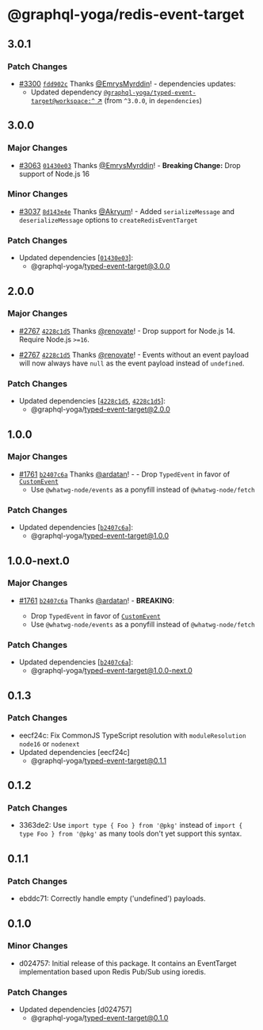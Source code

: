 # @graphql-yoga/redis-event-target

## 3.0.1

### Patch Changes

- [#3300](https://github.com/dotansimha/graphql-yoga/pull/3300)
  [`fdd902c`](https://github.com/dotansimha/graphql-yoga/commit/fdd902c2a713c6bd951e1b1e6570164b6ff2d546)
  Thanks [@EmrysMyrddin](https://github.com/EmrysMyrddin)! - dependencies updates:
  - Updated dependency
    [`@graphql-yoga/typed-event-target@workspace:^` ↗︎](https://www.npmjs.com/package/@graphql-yoga/typed-event-target/v/workspace:^)
    (from `^3.0.0`, in `dependencies`)

## 3.0.0

### Major Changes

- [#3063](https://github.com/dotansimha/graphql-yoga/pull/3063)
  [`01430e03`](https://github.com/dotansimha/graphql-yoga/commit/01430e03288f072a9cb09b0b898316b1f5b58a5f)
  Thanks [@EmrysMyrddin](https://github.com/EmrysMyrddin)! - **Breaking Change:** Drop support of
  Node.js 16

### Minor Changes

- [#3037](https://github.com/dotansimha/graphql-yoga/pull/3037)
  [`8d143e4e`](https://github.com/dotansimha/graphql-yoga/commit/8d143e4ee18d24eec20dbdacc554e9ae336460aa)
  Thanks [@Akryum](https://github.com/Akryum)! - Added `serializeMessage` and `deserializeMessage`
  options to `createRedisEventTarget`

### Patch Changes

- Updated dependencies
  [[`01430e03`](https://github.com/dotansimha/graphql-yoga/commit/01430e03288f072a9cb09b0b898316b1f5b58a5f)]:
  - @graphql-yoga/typed-event-target@3.0.0

## 2.0.0

### Major Changes

- [#2767](https://github.com/dotansimha/graphql-yoga/pull/2767)
  [`4228c1d5`](https://github.com/dotansimha/graphql-yoga/commit/4228c1d54ed785fac1fb9669d861ed46659872ca)
  Thanks [@renovate](https://github.com/apps/renovate)! - Drop support for Node.js 14. Require
  Node.js `>=16`.

- [#2767](https://github.com/dotansimha/graphql-yoga/pull/2767)
  [`4228c1d5`](https://github.com/dotansimha/graphql-yoga/commit/4228c1d54ed785fac1fb9669d861ed46659872ca)
  Thanks [@renovate](https://github.com/apps/renovate)! - Events without an event payload will now
  always have `null` as the event payload instead of `undefined`.

### Patch Changes

- Updated dependencies
  [[`4228c1d5`](https://github.com/dotansimha/graphql-yoga/commit/4228c1d54ed785fac1fb9669d861ed46659872ca),
  [`4228c1d5`](https://github.com/dotansimha/graphql-yoga/commit/4228c1d54ed785fac1fb9669d861ed46659872ca)]:
  - @graphql-yoga/typed-event-target@2.0.0

## 1.0.0

### Major Changes

- [#1761](https://github.com/dotansimha/graphql-yoga/pull/1761)
  [`b2407c6a`](https://github.com/dotansimha/graphql-yoga/commit/b2407c6addab136e3390bd4efa1fbbad7eb8dab8)
  Thanks [@ardatan](https://github.com/ardatan)! - - Drop `TypedEvent` in favor of
  [`CustomEvent`](https://developer.mozilla.org/en-US/docs/Web/API/CustomEvent/CustomEvent)
  - Use `@whatwg-node/events` as a ponyfill instead of `@whatwg-node/fetch`

### Patch Changes

- Updated dependencies
  [[`b2407c6a`](https://github.com/dotansimha/graphql-yoga/commit/b2407c6addab136e3390bd4efa1fbbad7eb8dab8)]:
  - @graphql-yoga/typed-event-target@1.0.0

## 1.0.0-next.0

### Major Changes

- [#1761](https://github.com/dotansimha/graphql-yoga/pull/1761)
  [`b2407c6a`](https://github.com/dotansimha/graphql-yoga/commit/b2407c6addab136e3390bd4efa1fbbad7eb8dab8)
  Thanks [@ardatan](https://github.com/ardatan)! - **BREAKING**:

  - Drop `TypedEvent` in favor of
    [`CustomEvent`](https://developer.mozilla.org/en-US/docs/Web/API/CustomEvent/CustomEvent)
  - Use `@whatwg-node/events` as a ponyfill instead of `@whatwg-node/fetch`

### Patch Changes

- Updated dependencies
  [[`b2407c6a`](https://github.com/dotansimha/graphql-yoga/commit/b2407c6addab136e3390bd4efa1fbbad7eb8dab8)]:
  - @graphql-yoga/typed-event-target@1.0.0-next.0

## 0.1.3

### Patch Changes

- eecf24c: Fix CommonJS TypeScript resolution with `moduleResolution` `node16` or `nodenext`
- Updated dependencies [eecf24c]
  - @graphql-yoga/typed-event-target@0.1.1

## 0.1.2

### Patch Changes

- 3363de2: Use `import type { Foo } from '@pkg'` instead of `import { type Foo } from '@pkg'` as
  many tools don't yet support this syntax.

## 0.1.1

### Patch Changes

- ebddc71: Correctly handle empty ('undefined') payloads.

## 0.1.0

### Minor Changes

- d024757: Initial release of this package. It contains an EventTarget implementation based upon
  Redis Pub/Sub using ioredis.

### Patch Changes

- Updated dependencies [d024757]
  - @graphql-yoga/typed-event-target@0.1.0
